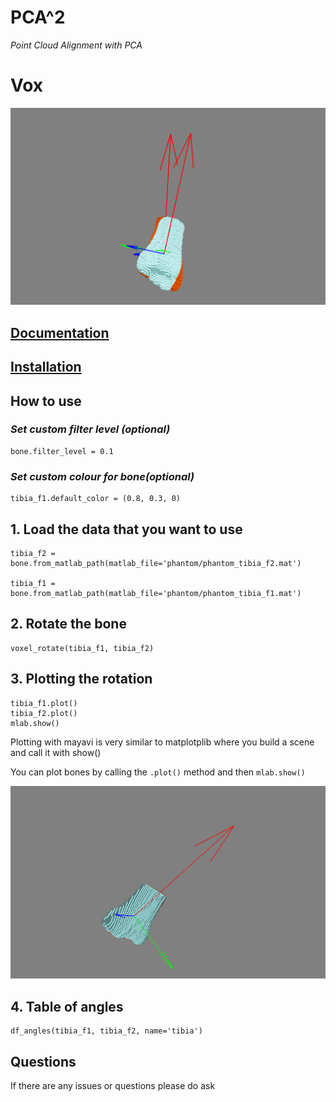 # PCA^2
*Point Cloud Alignment with PCA*

# Vox
![bone_image](docs/images/non_alined.png)

## [Documentation](https://lukemshepherd.github.io/pca-2/)

## [Installation](https://lukemshepherd.github.io/pca-2/install/)

## How to use

### *Set custom filter level (optional)*
    bone.filter_level = 0.1

### *Set custom colour for bone(optional)*
    tibia_f1.default_color = (0.8, 0.3, 0)

## 1. Load the data that you want to use
    tibia_f2 = bone.from_matlab_path(matlab_file='phantom/phantom_tibia_f2.mat')

    tibia_f1 = bone.from_matlab_path(matlab_file='phantom/phantom_tibia_f1.mat')

## 2. Rotate the bone
    voxel_rotate(tibia_f1, tibia_f2)

## 3. Plotting the rotation
    tibia_f1.plot()
    tibia_f2.plot()
    mlab.show()

Plotting with mayavi is very similar to matplotplib where you build a scene and call it with show()

You can plot bones by calling the `.plot()` method and then `mlab.show()`

![rotated_image](docs/images/alined.png)


## 4. Table of angles
    df_angles(tibia_f1, tibia_f2, name='tibia')


## Questions
If there are any issues or questions please do ask
